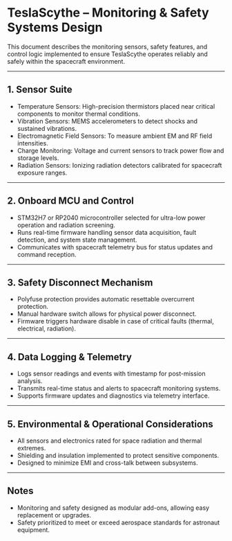 # TeslaScythe – Monitoring & Safety Systems Design

This document describes the monitoring sensors, safety features, and control logic implemented to ensure TeslaScythe operates reliably and safely within the spacecraft environment.

---

## 1. Sensor Suite

- Temperature Sensors: High-precision thermistors placed near critical components to monitor thermal conditions.
- Vibration Sensors: MEMS accelerometers to detect shocks and sustained vibrations.
- Electromagnetic Field Sensors: To measure ambient EM and RF field intensities.
- Charge Monitoring: Voltage and current sensors to track power flow and storage levels.
- Radiation Sensors: Ionizing radiation detectors calibrated for spacecraft exposure ranges.

---

## 2. Onboard MCU and Control

- STM32H7 or RP2040 microcontroller selected for ultra-low power operation and radiation screening.
- Runs real-time firmware handling sensor data acquisition, fault detection, and system state management.
- Communicates with spacecraft telemetry bus for status updates and command reception.

---

## 3. Safety Disconnect Mechanism

- Polyfuse protection provides automatic resettable overcurrent protection.
- Manual hardware switch allows for physical power disconnect.
- Firmware triggers hardware disable in case of critical faults (thermal, electrical, radiation).

---

## 4. Data Logging & Telemetry

- Logs sensor readings and events with timestamp for post-mission analysis.
- Transmits real-time status and alerts to spacecraft monitoring systems.
- Supports firmware updates and diagnostics via telemetry interface.

---

## 5. Environmental & Operational Considerations

- All sensors and electronics rated for space radiation and thermal extremes.
- Shielding and insulation implemented to protect sensitive components.
- Designed to minimize EMI and cross-talk between subsystems.

---

## Notes

- Monitoring and safety designed as modular add-ons, allowing easy replacement or upgrades.
- Safety prioritized to meet or exceed aerospace standards for astronaut equipment.
